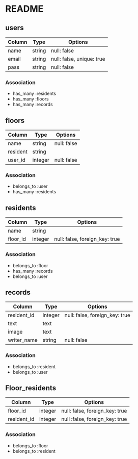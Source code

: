 # README

## users
|Column|Type|Options|
|------|----|-------|
|name|string|null: false|
|email|string|null: false, unique: true|
|pass|string|null: false|

### Association
- has_many :residents
- has_many :floors
- has_many :records

## floors
|Column|Type|Options|
|------|----|-------|
|name|string|null: false|
|resident|string|
|user_id|integer|null: false|

### Association
- belongs_to :user
- has_many :residents

## residents
|Column|Type|Options|
|------|----|-------|
|name|string|
|floor_id|integer|null: false, foreign_key: true|

### Association
- belongs_to :floor
- has_many :records
- belongs_to :user

## records
|Column|Type|Options|
|------|----|-------|
|resident_id|integer|null: false, foreign_key: true|
|text|text|
|image|text|
|writer_name|string|null: false|

### Association
- belongs_to :resident
- belongs_to :user

## Floor_residents
|Column|Type|Options|
|------|----|-------|
|floor_id|integer|null: false, foreign_key: true|
|resident_id|integer|null :false, foreign_key: true|

### Association
- belongs_to :floor
- belongs_to :resident